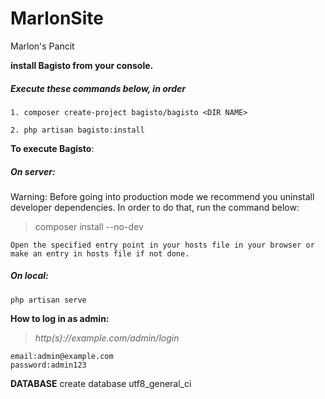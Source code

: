 # MarlonSite
Marlon's Pancit

**install Bagisto from your console.**

##### Execute these commands below, in order

~~~
1. composer create-project bagisto/bagisto <DIR NAME>
~~~

~~~
2. php artisan bagisto:install
~~~


**To execute Bagisto**:

##### On server:

Warning: Before going into production mode we recommend you uninstall developer dependencies.
In order to do that, run the command below:

> composer install --no-dev

~~~
Open the specified entry point in your hosts file in your browser or make an entry in hosts file if not done.
~~~

##### On local:

~~~
php artisan serve
~~~


**How to log in as admin:**

> *http(s)://example.com/admin/login*

~~~
email:admin@example.com
password:admin123
~~~

**DATABASE**
create database utf8_general_ci